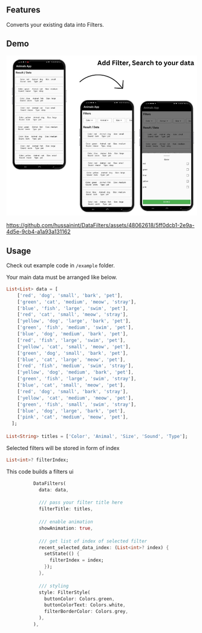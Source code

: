 <!--
This README describes the package. If you publish this package to pub.dev,
this README's contents appear on the landing page for your package.

For information about how to write a good package README, see the guide for
[writing package pages](https://dart.dev/guides/libraries/writing-package-pages).

For general information about developing packages, see the Dart guide for
[creating packages](https://dart.dev/guides/libraries/create-library-packages)
and the Flutter guide for
[developing packages and plugins](https://flutter.dev/developing-packages).
-->



## Features

Converts your existing data into Filters.
 
## Demo

![Screenshot](https://github.com/hussainint/DataFilters/blob/main/promo.jpg)

https://github.com/hussainint/DataFilters/assets/48062618/5ff0dcb1-2e9a-4d5e-9cb4-a1a93a131162

## Usage

Check out example code in `/example` folder.


Your main data must be arranged like below.

```dart
List<List> data = [
    ['red', 'dog', 'small', 'bark', 'pet'],
    ['green', 'cat', 'medium', 'meow', 'stray'],
    ['blue', 'fish', 'large', 'swim', 'pet'],
    ['red', 'cat', 'small', 'meow', 'stray'],
    ['yellow', 'dog', 'large', 'bark', 'pet'],
    ['green', 'fish', 'medium', 'swim', 'pet'],
    ['blue', 'dog', 'medium', 'bark', 'pet'],
    ['red', 'fish', 'large', 'swim', 'pet'],
    ['yellow', 'cat', 'small', 'meow', 'pet'],
    ['green', 'dog', 'small', 'bark', 'pet'],
    ['blue', 'cat', 'large', 'meow', 'pet'],
    ['red', 'fish', 'medium', 'swim', 'stray'],
    ['yellow', 'dog', 'medium', 'bark', 'pet'],
    ['green', 'fish', 'large', 'swim', 'stray'],
    ['blue', 'cat', 'small', 'meow', 'pet'],
    ['red', 'dog', 'small', 'bark', 'stray'],
    ['yellow', 'cat', 'medium', 'meow', 'pet'],
    ['green', 'fish', 'small', 'swim', 'stray'],
    ['blue', 'dog', 'large', 'bark', 'pet'],
    ['pink', 'cat', 'medium', 'meow', 'pet'],
  ];

List<String> titles = ['Color', 'Animal', 'Size', 'Sound', 'Type'];


```
Selected filters will be stored in form of index
```dart
List<int>? filterIndex;
```

This code builds a filters ui
```dart
          DataFilters(
            data: data,

            /// pass your filter title here
            filterTitle: titles,

            /// enable animation
            showAnimation: true,

            /// get list of index of selected filter
            recent_selected_data_index: (List<int>? index) {
              setState(() {
                filterIndex = index;
              });
            },

            /// styling
            style: FilterStyle(
              buttonColor: Colors.green,
              buttonColorText: Colors.white,
              filterBorderColor: Colors.grey,
            ),
          ),
```
